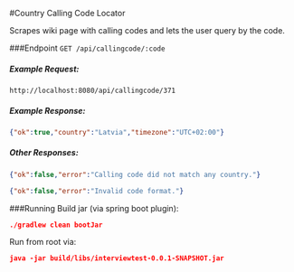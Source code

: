 #Country Calling Code Locator

Scrapes wiki page with calling codes and lets the user query by the code.

###Endpoint
`GET /api/callingcode/:code`  

##### Example Request:
```
http://localhost:8080/api/callingcode/371
```
##### Example Response:
```json
{"ok":true,"country":"Latvia","timezone":"UTC+02:00"}
```

##### Other Responses:
```json
{"ok":false,"error":"Calling code did not match any country."}
```
```json
{"ok":false,"error":"Invalid code format."}
```

###Running
Build jar (via spring boot plugin):
```json
./gradlew clean bootJar
```

Run from root via:
```json
java -jar build/libs/interviewtest-0.0.1-SNAPSHOT.jar
```